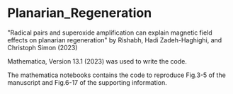 # Planarian_Regeneration
"Radical pairs and superoxide amplification can explain magnetic field effects on planarian regeneration" by Rishabh, Hadi Zadeh-Haghighi, and Christoph Simon (2023)

Mathematica, Version 13.1 (2023) was used to write the code.

The mathematica notebooks contains the code to reproduce Fig.3-5 of the manuscript and Fig.6-17 of the supporting information.

